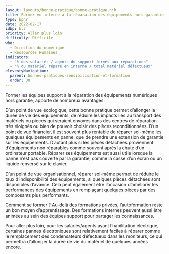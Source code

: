 ```yaml
---
layout: layouts/bonne-pratique/bonne-pratique.njk
title: Former en interne à la réparation des équipements hors garantie 
type: bpnr
date: 2022-02-17
idbp: b.3
priority: Aller plus loin
difficulty: Difficile
who:
  - Direction du numérique 
  - Ressources Humaines
indicators:
  - "% des salariés / agents du support formés aux réparations"
  - "% du matériel réparé en interne / total matériel défectueux"
eleventyNavigation:
  parent: bonnes-pratiques-sensibilisation-et-formation
  order: 30
---
```


Former les équipes support à la réparation des équipements numériques hors garantie, apporte de nombreux avantages.

D’un point de vue écologique, cette bonne pratique permet d’allonger la durée de vie des équipements, de réduire les impacts liés au transport des matériels ou pièces qui seraient envoyés dans des centres de réparation très éloignés ou bien de pouvoir choisir des pièces reconditionnées. D’un point de vue financier, il est souvent plus rentable de réparer soi-même les quelques équipements en panne, que de prendre une extension de garantie sur les équipements. D’autant plus si les pièces détachées proviennent d’équipements non réparables comme souvent après la chute d’un ordinateur portable. Réparer ses équipements est aussi utile lorsque la panne n’est pas couverte par la garantie, comme la casse d’un écran ou un liquide renversé sur le clavier.

D’un point de vue organisationnel, réparer soi-même permet de réduire le taux d’indisponibilité des équipements, si quelques pièces détachées sont disponibles d’avance. Cela peut également être l’occasion d’améliorer les performances des équipements en remplaçant quelques pièces par des composants plus performants.

Comment se former ? Au-delà des formations privées, l’autoformation reste un bon moyen d’apprentissage. Des formations internes peuvent aussi être animées au sein des équipes support pour partager les connaissances.

Pour aller plus loin, pour les salariés/agents ayant l’habilitation électrique, certaines pannes électroniques sont relativement faciles à réparer comme le remplacement des condensateurs défectueux dans les moniteurs, ce qui permettra d’allonger la durée de vie du matériel de quelques années encore.
